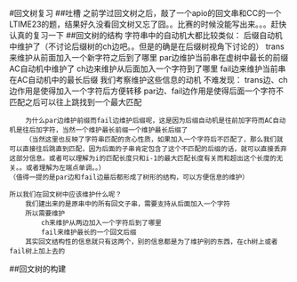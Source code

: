 #回文树复习
##吐槽
	之前学过回文树之后，敲了一个apio的回文串和CC的一个LTIME23的题，结果好久没看回文树又忘了囧。。比赛的时候没能写出来。。。赶快认真的复习一下
##回文树的结构
	字符串中的自动机大都比较类似：
	后缀自动机中维护了（不讨论后缀树的ch边吧。。但是的确是在后缀树视角下讨论的）
		trans来维护从前面加入一个新字符之后到了哪里
		par边维护当前串在虚树中最长的前缀
	AC自动机中维护了
		ch边来维护从后面加入一个字符到了哪里
		fail边来维护当前串在AC自动机中的最长后缀
	我们考察维护这些信息的动机
	不难发现：
		trans边、ch边作用是使得加入一个字符后方便转移
		par边、fail边作用是使得后面一个字符不匹配之后可以往上跳找到一个最大匹配

		为什么par边维护前缀而fail边维护后缀呢，这是因为后缀自动机是往前加字符而AC自动机是往后加字符，当然一个维护最长前缀一个维护最长后缀了
		（当然这里也反映了字符串匹配的贪心性质，如果加入一个字符后不匹配了，那么我们就可以直接往后跳直到匹配，因为后面的子串肯定包含了这个不匹配的后缀的话，就可以直接丢弃这部分信息。或者可以理解为i的匹配长度只和i-1的最大匹配长度有关而和超出这个长度的无关。。或者理解为左端点单调。。）
	（值得一提的是par边和fail边最后都形成了树形的结构，可以方便信息的维护）

	所以我们在回文树中应该维护什么呢？
		我们建出来的是原串中的所有回文子串，需要支持从后面加入一个字符
		所以需要维护
			ch来维护从两边加入一个字符后到了哪里
			fail来维护最长的一个回文后缀
		其实回文结构性的信息就只有这两个，别的信息都是为了维护别的东西，在ch树上或者fail树上加上去的
##回文树的构建
	
